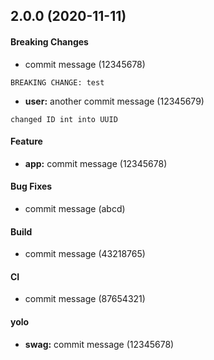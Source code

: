 ## 2.0.0 (2020-11-11)

#### Breaking Changes

* commit message (12345678)
```
BREAKING CHANGE: test
```
* **user:** another commit message (12345679)
```
changed ID int into UUID
```

#### Feature

* **app:** commit message (12345678)

#### Bug Fixes

* commit message (abcd)

#### Build

* commit message (43218765)

#### CI

* commit message (87654321)

#### yolo

* **swag:** commit message (12345678)

